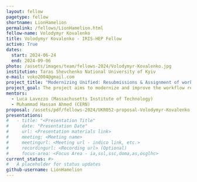 ```yaml
---
layout: fellow
pagetype: fellow
shortname: LionHamelion
permalink: /fellows/LionHamelion.html
fellow-name: Volodymyr Kovalenko
title: Volodymyr Kovalenko - IRIS-HEP Fellow
active: True
dates:
  start: 2024-06-24
  end: 2024-09-06
photo: /assets/images/team/fellows-2024/Volodymyr-Kovalenko.jpg
institution: Taras Shevchenko National University of Kyiv
e-mail: voko2004@gmail.com
project_title: "Modernizing Unified: Resubmissions & Assignment of workflows"
project_goal: The project aims to modernize and improve the workflow resubmission and assignment processes within CERN's infrastructure, focusing on updating key modules such as AutoACDC, Assignor, and Actor. Additionally, it seeks to enhance monitoring and integrate OpenSearch outcomes for efficient workflow management.
mentors:
  - Luca Lavezzo (Massachusetts Institute of Technology)
  - Muhammad Hassan Ahmed (CERN)
proposal: /assets/pdf/fellows-2024/UKR052-proposal-Volodymyr-Kovalenko.pdf
presentations:
#   - title: "<Presentation Title"
#     date: "Presentation Date"
#     url: <Presentation materials link>
#     meeting: <Meeting name>
#     meetingurl: <Meeting url - indico link, etc.>
#     recordingurl: <Recording url> (Optional)
#     focus-area: <Focus Area - ia,ssl,ssc,doma,as,osglhc>
current_status: #>
#   A placeholder for status updates
github-username: LionHamelion
---
```

